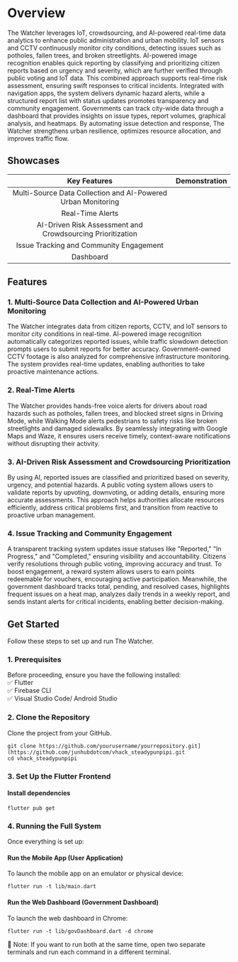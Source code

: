 # Overview

The Watcher leverages IoT, crowdsourcing, and AI-powered real-time data analytics to enhance public administration and urban mobility. IoT sensors and CCTV continuously monitor city conditions, detecting issues such as potholes, fallen trees, and broken streetlights. AI-powered image recognition enables quick reporting by classifying and prioritizing citizen reports based on urgency and severity, which are further verified through public voting and IoT data. This combined approach supports real-time risk assessment, ensuring swift responses to critical incidents. Integrated with navigation apps, the system delivers dynamic hazard alerts, while a structured report list with status updates promotes transparency and community engagement. Governments can track city-wide data through a dashboard that provides insights on issue types, report volumes, graphical analysis, and heatmaps. By automating issue detection and response, The Watcher strengthens urban resilience, optimizes resource allocation, and improves traffic flow.

## Showcases
| Key Features  | Demonstration |
| :---:  | :---: |
| Multi-Source Data Collection and AI-Powered Urban Monitoring ||
| Real-Time Alerts ||
| AI-Driven Risk Assessment and Crowdsourcing Prioritization ||
| Issue Tracking and Community Engagement ||
| Dashboard ||

## Features

### 1. Multi-Source Data Collection and AI-Powered Urban Monitoring
The Watcher integrates data from citizen reports, CCTV, and IoT sensors to monitor city conditions in real-time. AI-powered image recognition automatically categorizes reported issues, while traffic slowdown detection prompts users to submit reports for better accuracy. Government-owned CCTV footage is also analyzed for comprehensive infrastructure monitoring. The system provides real-time updates, enabling authorities to take proactive maintenance actions.

### 2. Real-Time Alerts
The Watcher provides hands-free voice alerts for drivers about road hazards such as potholes, fallen trees, and blocked street signs in Driving Mode, while Walking Mode alerts pedestrians to safety risks like broken streetlights and damaged sidewalks. By seamlessly integrating with Google Maps and Waze, it ensures users receive timely, context-aware notifications without disrupting their activity.

### 3. AI-Driven Risk Assessment and Crowdsourcing Prioritization
By using AI, reported issues are classified and prioritized based on severity, urgency, and potential hazards. A public voting system allows users to validate reports by upvoting, downvoting, or adding details, ensuring more accurate assessments. This approach helps authorities allocate resources efficiently, address critical problems first, and transition from reactive to proactive urban management.

### 4. Issue Tracking and Community Engagement
A transparent tracking system updates issue statuses like "Reported," "In Progress," and "Completed," ensuring visibility and accountability. Citizens verify resolutions through public voting, improving accuracy and trust. To boost engagement, a reward system allows users to earn points redeemable for vouchers, encouraging active participation. Meanwhile, the government dashboard tracks total, pending, and resolved cases, highlights frequent issues on a heat map, analyzes daily trends in a weekly report, and sends instant alerts for critical incidents, enabling better decision-making.

## Get Started
Follow these steps to set up and run The Watcher.

### 1. Prerequisites
Before proceeding, ensure you have the following installed:  
✅ Flutter   
✅ Firebase CLI   
✅ Visual Studio Code/ Android Studio  

### 2. Clone the Repository
Clone the project from your GitHub.
```
git clone https://github.com/yourusername/yourrepository.git](https://github.com/junhubdotcom/vhack_steadypunpipi.git
cd vhack_steadypunpipi
```

### 3. Set Up the Flutter Frontend
#### Install dependencies
```
flutter pub get
```

### 4. Running the Full System
Once everything is set up:

#### Run the Mobile App (User Application)
To launch the mobile app on an emulator or physical device:
```
flutter run -t lib/main.dart
```
#### Run the Web Dashboard (Government Dashboard)
To launch the web dashboard in Chrome:
```
flutter run -t lib/govDashboard.dart -d chrome
```
🔹 Note: If you want to run both at the same time, open two separate terminals and run each command in a different terminal.

